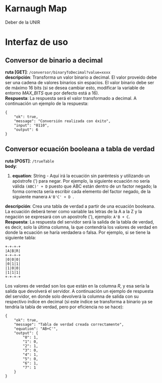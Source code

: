 # Karnaugh Map  
Deber de la UNIR

# Interfaz de uso  
## Conversor de binario a decimal  
**ruta [GET]**: ```/conversor/binaryToDecimal?value=xxxx```  
**descripción**: Transforma un valor binario a decimal. El valor proveido debe ser una cadena de valores binarios sin espacios. El valor binario debe ser de máximo 16 bits (si se desea cambiar esto, modificar la variable de entorno *MAX_BITS* que por defecto está a 16).  
**Respuesta**: La respuesta será el valor transformado a decimal. A continuación un ejemplo de la respuesta:  
```
{
    "ok": true,
    "message": "Conversión realizada con éxito",
    "input": "0110",
    "output": 6
}
```

## Conversor ecuación booleana a tabla de verdad
**ruta [POST]**: ```/trueTable```  
**body**: 
1. **equation**: String - Aquí irá la ecuación sin paréntesis y utilizando un apóstrofe (') para negar. Por ejemplo, la siguiente ecuación no sería válida ```(ABC)' + D``` puesto que ABC están dentro de un factor negado; la forma correcta sería escribir cada elemento del factor negado, de la siguiente manera ```A'B'C' + D ```.

**descripción**: Crea una tabla de verdad a partir de una ecuación booleana. La ecuación deberá tener como variable las letras de la A a la Z y la negación se expresará con un apostrofe ('), ejemplo: ```A'B + C```.  
**Respuesta**: La respuesta del servidor será la salida de la tabla de verdad, es decir, solo la última columna, la que contendría los valores de verdad en donde la ecuación se haría verdadera o falsa. Por ejemplo, si se tiene la siguiente tabla:  
```
+-+-+-+  
|A|B|R|    
+-+-+-+  
|0|0|0|  
|0|1|1|  
|1|0|0|  
|1|1|1|  
+-+-+-+  
```  
Los valores de verdad son los que están en la columna *R*, y esa sería la salida que devolverá el servidor. A continuación un ejemplo de respuesta del servidor, en donde solo devolverá la columna de salida con su respectivo índice en decimal (si este índice se transforma a binario ya se tendría la tabla de verdad, pero por eficiencia no se hace):  
```
{
    "ok": true,
    "message": "Tabla de verdad creada correctamente",
    "equation": "AB+C'",
    "output": {
        "0": 1,
        "1": 0,
        "2": 1,
        "3": 0,
        "4": 1,
        "5": 0,
        "6": 1,
        "7": 1
    }
}
```